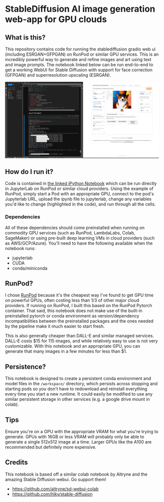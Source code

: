 # StableDiffusion AI image generation web-app for GPU clouds
## What is this?
This repository contains code for running the stablediffusion gradio web ui (including ESRGAN+GFPGAN) on RunPod or similar GPU services. This is an incredibly powerful way to generate and refine images and art using text and image prompts. The notebook linked below can be run end-to-end to get a working WebUI for Stable Diffusion with support for face correction (GFPGAN) and superresolution upscaling (ESRGAN).

![Screenshot of the webUI running](sd_webgui_runpod_screenshot.jpg)

## How do I run it?
Code is contained in [the linked iPython Notebook](stablediffusion_runpod_adapted_webgui.ipynb) which can be run directly in JupyterLab on RunPod or similar cloud providers. Using the example of RunPod, simply start a Pod with an appropriate GPU, connect to the pod's Jupyterlab URL, upload the ipynb file to jupyterlab, change any variables you'd like to change (highlighted in the code), and run through all the cells. 

### Dependencies
All of these dependencies should come preinstalled when running on commodity GPU services (such as RunPod, LambdaLabs, Colab, SageMaker) or using pre-built deep learning VMs in cloud providers (such as AWS/GCP/Azure). You'll need to have the following available when the notebook runs:
- jupyterlab
- CUDA
- conda/miniconda

## RunPod?
I chose [RunPod](https://www.runpod.io) because it's the cheapest way I've found to get GPU time on powerful GPUs, often costing less than 1/3 of other major cloud providers. If running on RunPod, I built this based on the RunPod Pytorch container. That said, this notebook does not make use of the built-in preinstalled pytorch or conda environment as version/dependency incompatibilities between the preinstalled packages and the ones needed by the pipeline make it much easier to start fresh. 

This is also generally cheaper than DALL-E and similar managed services. DALL-E costs $15 for 115 images, and while relatively easy to use is not very customizable. With this notebook and an appropriate GPU, you can generate that many images in a few minutes for less than $1.

## Persistence?
This notebook is designed to create a persistent conda environment and model files in the `/workspace/` directory, which persists across stopping and starting pods so you don't have to redownload and reinstall everything every time you start a new runtime. It could easily be modified to use any similar persistent storage in other services (e.g. a google drive mount in colab).

## Tips
Ensure you're on a GPU with the appropriate VRAM for what you're trying to generate. GPUs with 16GB or less VRAM will probably only be able to generate a single 512x512 image at a time. Larger GPUs like the A100 are recommended but definitely more expensive.

## Credits
This notebook is based off a similar colab notebook by Altryne and the amazing Stable Diffusion webui. Go support them!
- https://github.com/altryne/sd-webui-colab
- https://github.com/hlky/stable-diffusion
